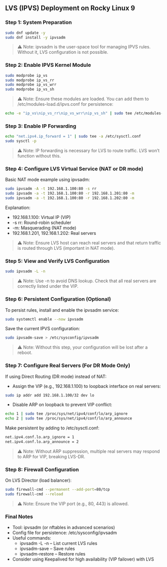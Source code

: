 ## LVS (IPVS) Deployment on Rocky Linux 9

### Step 1: System Preparation

```bash
sudo dnf update -y
sudo dnf install -y ipvsadm
```
> ⚠️ Note: ipvsadm is the user-space tool for managing IPVS rules. Without it, LVS configuration is not possible.

### Step 2: Enable IPVS Kernel Module

```bash
sudo modprobe ip_vs
sudo modprobe ip_vs_rr
sudo modprobe ip_vs_wrr
sudo modprobe ip_vs_sh
```
> ⚠️ Note: Ensure these modules are loaded. You can add them to /etc/modules-load.d/ipvs.conf for persistence:
```bash
echo -e "ip_vs\nip_vs_rr\nip_vs_wrr\nip_vs_sh" | sudo tee /etc/modules-load.d/ipvs.conf
```

### Step 3: Enable IP Forwarding

```bash
echo "net.ipv4.ip_forward = 1" | sudo tee -a /etc/sysctl.conf
sudo sysctl -p
```
> ⚠️ Note: IP forwarding is necessary for LVS to route traffic. LVS won’t function without this.

### Step 4: Configure LVS Virtual Service (NAT or DR mode)

Basic NAT mode example using ipvsadm:
```bash
sudo ipvsadm -A -t 192.168.1.100:80 -s rr
sudo ipvsadm -a -t 192.168.1.100:80 -r 192.168.1.201:80 -m
sudo ipvsadm -a -t 192.168.1.100:80 -r 192.168.1.202:80 -m
```
Explanation:
- 192.168.1.100: Virtual IP (VIP)
- -s rr: Round-robin scheduler
- -m: Masquerading (NAT mode)
- 192.168.1.201, 192.168.1.202: Real servers
> ⚠️ Note: Ensure LVS host can reach real servers and that return traffic is routed through LVS (important in NAT mode).

### Step 5: View and Verify LVS Configuration

```bash
sudo ipvsadm -L -n
```
> ⚠️ Note: Use -n to avoid DNS lookup. Check that all real servers are correctly listed under the VIP.

### Step 6: Persistent Configuration (Optional)

To persist rules, install and enable the ipvsadm service:
```bash
sudo systemctl enable --now ipvsadm
```
Save the current IPVS configuration:
```bash
sudo ipvsadm-save > /etc/sysconfig/ipvsadm
```
> ⚠️ Note: Without this step, your configuration will be lost after a reboot.

### Step 7: Configure Real Servers (For DR Mode Only)

If using Direct Routing (DR mode) instead of NAT:
- Assign the VIP (e.g., 192.168.1.100) to loopback interface on real servers:
```bash
sudo ip addr add 192.168.1.100/32 dev lo
```
- Disable ARP on loopback to prevent VIP conflict:
```bash
echo 1 | sudo tee /proc/sys/net/ipv4/conf/lo/arp_ignore
echo 2 | sudo tee /proc/sys/net/ipv4/conf/lo/arp_announce
```
Make persistent by adding to /etc/sysctl.conf:
```bash
net.ipv4.conf.lo.arp_ignore = 1
net.ipv4.conf.lo.arp_announce = 2
```
> ⚠️ Note: Without ARP suppression, multiple real servers may respond to ARP for VIP, breaking LVS-DR.

### Step 8: Firewall Configuration

On LVS Director (load balancer):
```bash
sudo firewall-cmd --permanent --add-port=80/tcp
sudo firewall-cmd --reload
```
> ⚠️ Note: Ensure the VIP port (e.g., 80, 443) is allowed.

### Final Notes

- Tool: ipvsadm (or nftables in advanced scenarios)
- Config file for persistence: /etc/sysconfig/ipvsadm
- Useful commands:
  - ipvsadm -L -n – List current LVS rules
  - ipvsadm-save – Save rules
  - ipvsadm-restore – Restore rules
- Consider using Keepalived for high availability (VIP failover) with LVS
